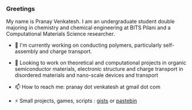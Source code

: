 ### Greetings

My name is Pranay Venkatesh. I am an undergraduate student double majoring in chemistry and chemical engineering at BITS Pilani and a Computational Materials Science researcher.


- 🔭 I'm currently working on conducting polymers, particularly self-assembly and charge transport.

- 👯 Looking to work on theoretical and computational projects in organic semiconductor materials, electronic structure and charge transport in disordered materials and nano-scale devices and transport

- 📫 How to reach me: pranay dot venkatesh at gmail dot com

- ⚡ Small projects, games, scripts : [gists](https://gist.github.com/chemicalfiend/) or [pastebin](https://pastebin.com/u/chemicalfiend101)

<!--
**chemicalfiend/chemicalfiend** is a ✨ _special_ ✨ repository because its `README.md` (this file) appears on your GitHub profile.

Here are some ideas to get you started:

- 🔭 I’m currently working on ...
- 🌱 I’m currently learning ...
- 👯 I’m looking to collaborate on ...
- 🤔 I’m looking for help with ...
- 💬 Ask me about ...
- 📫 How to reach me: ...
- 😄 Pronouns: ...
- ⚡ Fun fact: ...
-->
